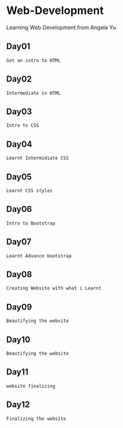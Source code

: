 # Web-Development
Learning Web Development from Angela Yu.

## Day01
    Got an intro to HTML

## Day02
    Intermediate in HTML

## Day03
    Intro to CSS

## Day04
    Learnt Intermidiate CSS

## Day05
    Learnt CSS styles

## Day06
    Intro to Bootstrap

## Day07
    Learnt Advance bootstrap

## Day08
    Creating Website with what i Learnt

## Day09
    Beautifying the website

## Day10
    Beautifying the website

## Day11
    website finalizing

## Day12
    Finalizing the website